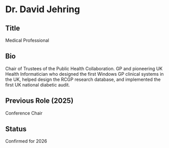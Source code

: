 # Dr. David Jehring

## Title
Medical Professional

## Bio
Chair of Trustees of the Public Health Collaboration. GP and pioneering UK Health Informatician who designed the first Windows GP clinical systems in the UK, helped design the RCGP research database, and implemented the first UK national diabetic audit.

## Previous Role (2025)
Conference Chair

## Status
Confirmed for 2026
